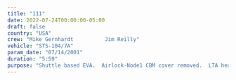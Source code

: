 ```yaml
---
title: "111"
date: 2022-07-24T00:00:00-05:00
draft: false
country: "USA"
crew: "Mike Gernhardt          Jim Reilly"
vehicle: "STS-104/7A"
param_date: "07/14/2001"
duration: "5:59"
purpose: "Shuttle based EVA.  Airlock-Node1 CBM cover removed.  LTA heater cable demated.  Waited on umbilicals for airlock transfer and install by SSRMS. Connected airlock heater cable. "
---
```

